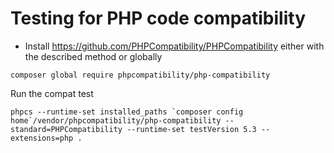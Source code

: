 # Testing for PHP code compatibility

* Install https://github.com/PHPCompatibility/PHPCompatibility  either with the described method or globally

```
composer global require phpcompatibility/php-compatibility
```

Run the compat test

```
phpcs --runtime-set installed_paths `composer config home`/vendor/phpcompatibility/php-compatibility --standard=PHPCompatibility --runtime-set testVersion 5.3 --extensions=php .
```
